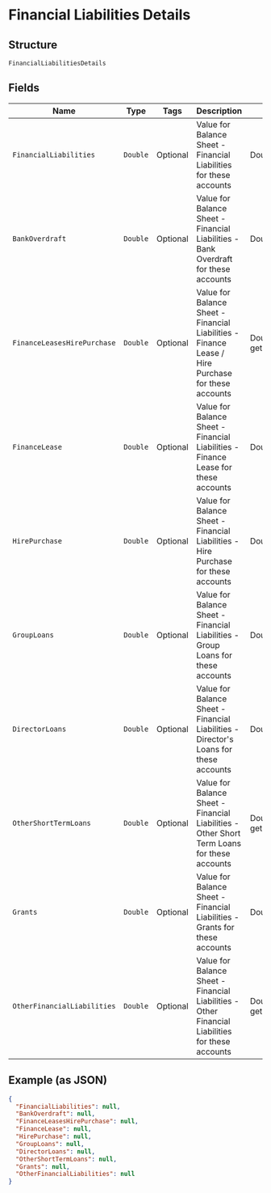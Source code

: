 
# Financial Liabilities Details

## Structure

`FinancialLiabilitiesDetails`

## Fields

| Name | Type | Tags | Description | Getter | Setter |
|  --- | --- | --- | --- | --- | --- |
| `FinancialLiabilities` | `Double` | Optional | Value for Balance Sheet - Financial Liabilities for these accounts | Double getFinancialLiabilities() | setFinancialLiabilities(Double financialLiabilities) |
| `BankOverdraft` | `Double` | Optional | Value for Balance Sheet - Financial Liabilities - Bank Overdraft for these accounts | Double getBankOverdraft() | setBankOverdraft(Double bankOverdraft) |
| `FinanceLeasesHirePurchase` | `Double` | Optional | Value for Balance Sheet - Financial Liabilities - Finance Lease / Hire Purchase for these accounts | Double getFinanceLeasesHirePurchase() | setFinanceLeasesHirePurchase(Double financeLeasesHirePurchase) |
| `FinanceLease` | `Double` | Optional | Value for Balance Sheet - Financial Liabilities - Finance Lease for these accounts | Double getFinanceLease() | setFinanceLease(Double financeLease) |
| `HirePurchase` | `Double` | Optional | Value for Balance Sheet - Financial Liabilities - Hire Purchase for these accounts | Double getHirePurchase() | setHirePurchase(Double hirePurchase) |
| `GroupLoans` | `Double` | Optional | Value for Balance Sheet - Financial Liabilities - Group Loans for these accounts | Double getGroupLoans() | setGroupLoans(Double groupLoans) |
| `DirectorLoans` | `Double` | Optional | Value for Balance Sheet - Financial Liabilities - Director's Loans for these accounts | Double getDirectorLoans() | setDirectorLoans(Double directorLoans) |
| `OtherShortTermLoans` | `Double` | Optional | Value for Balance Sheet - Financial Liabilities - Other Short Term Loans for these accounts | Double getOtherShortTermLoans() | setOtherShortTermLoans(Double otherShortTermLoans) |
| `Grants` | `Double` | Optional | Value for Balance Sheet - Financial Liabilities - Grants for these accounts | Double getGrants() | setGrants(Double grants) |
| `OtherFinancialLiabilities` | `Double` | Optional | Value for Balance Sheet - Financial Liabilities - Other Financial Liabilities for these accounts | Double getOtherFinancialLiabilities() | setOtherFinancialLiabilities(Double otherFinancialLiabilities) |

## Example (as JSON)

```json
{
  "FinancialLiabilities": null,
  "BankOverdraft": null,
  "FinanceLeasesHirePurchase": null,
  "FinanceLease": null,
  "HirePurchase": null,
  "GroupLoans": null,
  "DirectorLoans": null,
  "OtherShortTermLoans": null,
  "Grants": null,
  "OtherFinancialLiabilities": null
}
```

